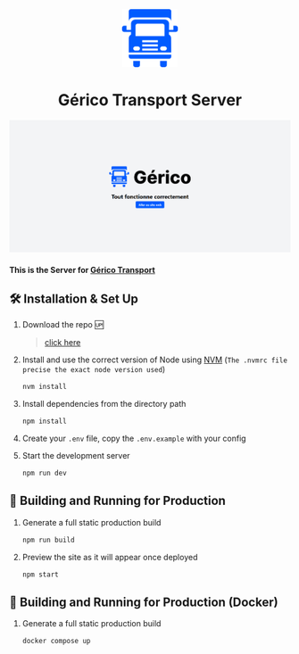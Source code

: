 <div align="center">
  <img alt="Logo" src="public/gerico-logo-icon.svg" width="100" />
</div>
<h1 align="center">
  Gérico Transport Server
</h1>

![demo](public/image.png)

#### This is the Server for [Gérico Transport](http://gericotransport.fr)

## 🛠 Installation & Set Up

1. Download the repo :up:

   > [click here](https://github.com/AbassHammed/gerico-server)

2. Install and use the correct version of Node using [NVM](https://github.com/nvm-sh/nvm) (`The .nvmrc file precise the exact node version used`)

   ```sh
   nvm install
   ```

3. Install dependencies from the directory path

   ```sh
   npm install
   ```

4. Create your `.env` file, copy the `.env.example` with your config

5. Start the development server

   ```sh
   npm run dev
   ```

## 🚀 Building and Running for Production

1. Generate a full static production build

   ```sh
   npm run build
   ```

1. Preview the site as it will appear once deployed

   ```sh
   npm start
   ```

## 🚀 Building and Running for Production (Docker)

1. Generate a full static production build

   ```sh
   docker compose up
   ```
